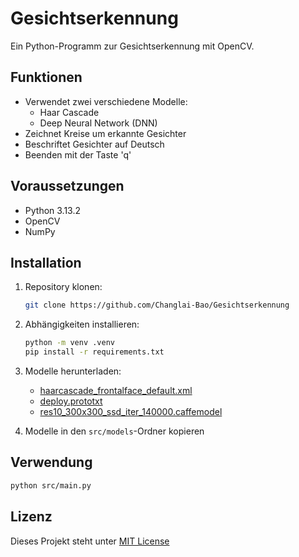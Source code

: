 # Gesichtserkennung

Ein Python-Programm zur Gesichtserkennung mit OpenCV.

## Funktionen
- Verwendet zwei verschiedene Modelle:
  - Haar Cascade
  - Deep Neural Network (DNN)
- Zeichnet Kreise um erkannte Gesichter
- Beschriftet Gesichter auf Deutsch
- Beenden mit der Taste 'q'

## Voraussetzungen
- Python 3.13.2
- OpenCV
- NumPy

## Installation
1. Repository klonen:
   ```bash
   git clone https://github.com/Changlai-Bao/Gesichtserkennung
   ```

2. Abhängigkeiten installieren:
   ```bash
   python -m venv .venv
   pip install -r requirements.txt
   ```

3. Modelle herunterladen:
   - [haarcascade_frontalface_default.xml](https://github.com/opencv/opencv/blob/master/data/haarcascades/haarcascade_frontalface_default.xml)
   - [deploy.prototxt](https://github.com/opencv/opencv/blob/master/samples/dnn/face_detector/deploy.prototxt)
   - [res10_300x300_ssd_iter_140000.caffemodel](https://github.com/opencv/opencv_3rdparty/raw/dnn_samples_face_detector_20170830/res10_300x300_ssd_iter_140000.caffemodel)

4. Modelle in den `src/models`-Ordner kopieren

## Verwendung
```bash
python src/main.py
```

## Lizenz
Dieses Projekt steht unter [MIT License](LICENSE)
